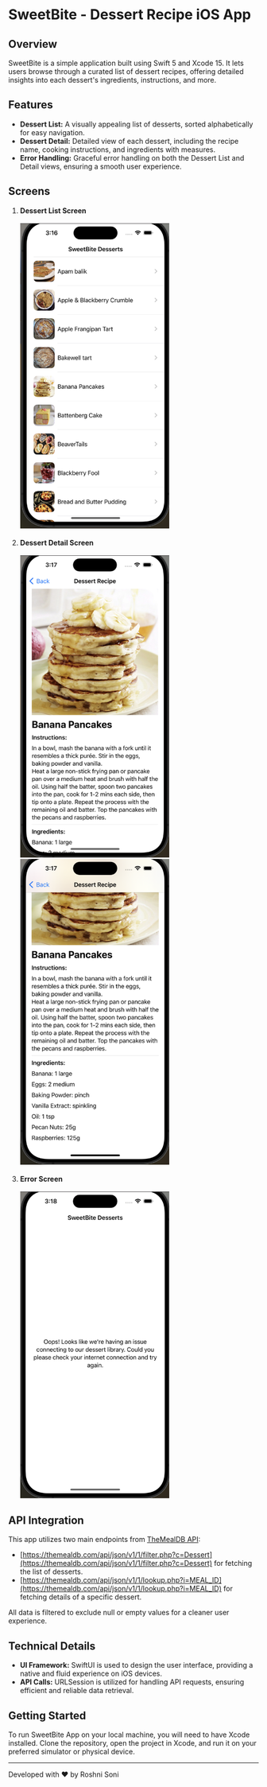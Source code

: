 # SweetBite - Dessert Recipe iOS App

## Overview
SweetBite is a simple application built using Swift 5 and Xcode 15. It lets users browse through a curated list of dessert recipes, offering detailed insights into each dessert's ingredients, instructions, and more.

## Features

- **Dessert List:** A visually appealing list of desserts, sorted alphabetically for easy navigation.
- **Dessert Detail:** Detailed view of each dessert, including the recipe name, cooking instructions, and ingredients with measures.
- **Error Handling:** Graceful error handling on both the Dessert List and Detail views, ensuring a smooth user experience.

## Screens
1. **Dessert List Screen** 
   <br/><br/>
   <img src="screens/dessert_list.png" width="300"><br/><br/>
2. **Dessert Detail Screen**
   <br/><br/>
   <img src="screens/dessert_detail_1.png" width="300"> <span/>
   <img src="screens/dessert_detail_2.png" width="300"><br/><br/>
3. **Error Screen**
   <br/><br/>
   <img src="screens/error.png" width="300"><br/>

## API Integration
This app utilizes two main endpoints from [TheMealDB API](https://themealdb.com/api.php):

- [https://themealdb.com/api/json/v1/1/filter.php?c=Dessert](https://themealdb.com/api/json/v1/1/filter.php?c=Dessert) for fetching the list of desserts.
- [https://themealdb.com/api/json/v1/1/lookup.php?i=MEAL_ID](https://themealdb.com/api/json/v1/1/lookup.php?i=MEAL_ID) for fetching details of a specific dessert.

All data is filtered to exclude null or empty values for a cleaner user experience.

## Technical Details

- **UI Framework:** SwiftUI is used to design the user interface, providing a native and fluid experience on iOS devices.
- **API Calls:** URLSession is utilized for handling API requests, ensuring efficient and reliable data retrieval.

## Getting Started
To run SweetBite App on your local machine, you will need to have Xcode installed. Clone the repository, open the project in Xcode, and run it on your preferred simulator or physical device.


---

Developed with ❤️ by Roshni Soni

